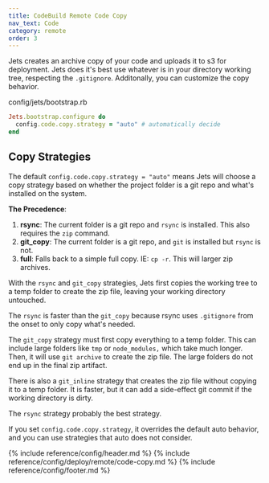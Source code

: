 ```yaml
---
title: CodeBuild Remote Code Copy
nav_text: Code
category: remote
order: 3
---
```


Jets creates an archive copy of your code and uploads it to s3 for deployment. Jets does it's best use whatever is in your directory working tree, respecting the `.gitignore`. Additonally, you can customize the copy behavior.

config/jets/bootstrap.rb

```ruby
Jets.bootstrap.configure do
  config.code.copy.strategy = "auto" # automatically decide
end
```

## Copy Strategies

The default `config.code.copy.strategy = "auto"` means Jets will choose a copy strategy based on whether the project folder is a git repo and what's installed on the system.

**The Precedence**:

1. **rsync**: The current folder is a git repo and `rsync` is installed. This also requires the `zip` command.
2. **git_copy**: The current folder is a git repo, and `git` is installed but `rsync` is not.
3. **full**: Falls back to a simple full copy. IE: `cp -r`. This will larger zip archives.

With the `rsync` and `git_copy` strategies, Jets first copies the working tree to a temp folder to create the zip file, leaving your working directory untouched.

The `rsync` is faster than the `git_copy` because rsync uses `.gitignore` from the onset to only copy what's needed.

The `git_copy` strategy must first copy everything to a temp folder. This can include large folders like `tmp` or `node_modules,` which take much longer. Then, it will use `git archive` to create the zip file. The large folders do not end up in the final zip artifact.

There is also a `git_inline` strategy that creates the zip file without copying it to a temp folder. It is faster, but it can add a side-effect git commit if the working directory is dirty.

The `rsync` strategy probably the best strategy.

If you set `config.code.copy.strategy`, it overrides the default auto behavior, and you can use strategies that auto does not consider.

{% include reference/config/header.md %}
{% include reference/config/deploy/remote/code-copy.md %}
{% include reference/config/footer.md %}
